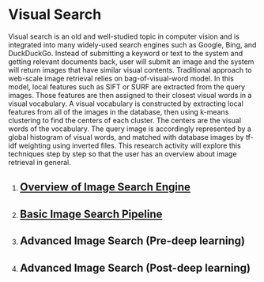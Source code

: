 # Visual Search

Visual search is an old and well-studied topic in computer vision and is integrated into many widely-used search engines such as Google, Bing, and DuckDuckGo. Instead of submitting a keyword or text to the system and getting relevant documents back, user will submit an image and the system will return images that have similar visual contents. 
Traditional approach to web-scale image retrieval relies on bag-of-visual-word model. In this model, local features such as SIFT or SURF are extracted from the query images. Those features are then assigned to their closest visual words in a visual vocabulary. A visual vocabulary is constructed by extracting local features from all of the images in the database, then using k-means clustering to find the centers of each cluster. The centers are the visual words of the vocabulary. The query image is accordingly represented by a global histogram of visual words, and matched with database images by tf-idf weighting using inverted files. This research activity will explore this techniques step by step so that the user has an overview about image retrieval in general.

1. ## [Overview of Image Search Engine](cbir_intro.md)
2. ## [Basic Image Search Pipeline](basic_cbir_pipeline.md)
3. ## Advanced Image Search (Pre-deep learning)
4. ## Advanced Image Search (Post-deep learning)

